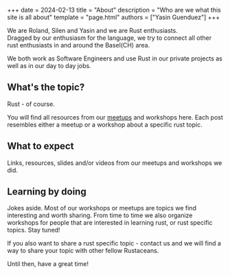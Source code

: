 +++
date = 2024-02-13
title = "About"
description = "Who are we what this site is all about"
template = "page.html"
authors = ["Yasin Guenduez"]
+++

We are Roland, Silen and Yasin and we are Rust enthusiasts.  
Dragged by our enthusiasm for the language, we try to connect all other rust enthusiasts in and around the Basel(CH) area.

We both work as Software Engineers and use Rust in our private projects as well as in our day to day jobs.

## What's the topic?
Rust - of course.

You will find all resources from our [meetups](https://www.meetup.com/de-DE/rust-basel/) and workshops here. Each post resembles either a meetup or a workshop about a specific rust topic.

## What to expect
Links, resources, slides and/or videos from our meetups and workshops we did.

## Learning by doing
Jokes aside. Most of our workshops or meetups are topics we find interesting and worth sharing. 
From time to time we also organize workshops for people that are interested in learning rust, or rust specific topics. Stay tuned!

If you also want to share a rust specific topic - contact us and we will find a way to share your topic with other fellow Rustaceans. 

Until then, have a great time!
